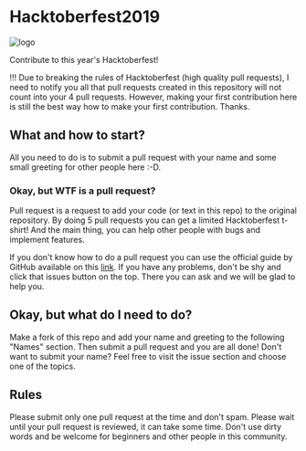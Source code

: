 # Hacktoberfest2019
![logo](https://github.com/TomasRoj/HactoberFest2019/blob/master/logo.png)

Contribute to this year's Hacktoberfest!

!!! Due to breaking the rules of Hacktoberfest (high quality pull requests), I need to notify you all that pull requests created in this repository will not count into your 4 pull requests. However, making your first contribution here is still the best way how to make your first contribution. Thanks.

## What and how to start?

All you need to do is to submit a pull request with your name and some small greeting for other people here :-D.

### Okay, but WTF is a pull request?

Pull request is a request to add your code (or text in this repo) to the original repository. By doing 5 pull requests you can get a limited Hacktoberfest t-shirt! And the main thing, you can help other people with bugs and implement features.

If you don't know how to do a pull request you can use the official guide by GitHub available on this [link](https://help.github.com/en/articles/creating-a-pull-request). If you have any problems, don't be shy and click that issues button on the top. There you can ask and we will be glad to help you.

## Okay, but what do I need to do?

Make a fork of this repo and add your name and greeting to the following "Names" section. Then submit a pull request and you are all done!
Don't want to submit your name? Feel free to visit the issue section and choose one of the topics.

## Rules

Please submit only one pull request at the time and don't spam. Please wait until your pull request is reviewed, it can take some time.
Don't use dirty words and be welcome for beginners and other people in this community.
